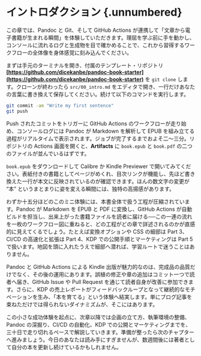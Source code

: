 
# イントロダクション {.unnumbered}

この章では、Pandoc と Git、そして GitHub Actions が連携して「文章から電子書籍が生まれる瞬間」を体験していただきます。理屈を学ぶ前に手を動かし、コンソールに流れるログと生成物を目で確かめることで、これから習得するワークフローの全体像を身体感覚に刻み込んでください。

まずは手元のターミナルを開き、付属のテンプレート・リポジトリ **[https://github.com/dicekanbe/pandoc-book-starter](https://github.com/dicekanbe/pandoc-book-starter)** を `git clone` します。クローンが終わったら `src/00_intro.md` をエディタで開き、一行だけあなたの言葉に書き換えて保存してください。続けて以下のコマンドを実行します。  

```bash
git commit -am "Write my first sentence"
git push
```



Push されたコミットをトリガーに GitHub Actions のワークフローが走り始め、コンソールログには Pandoc が Markdown を解析して EPUB を組み立てる過程がリアルタイムで表示されます。ジョブが完了するまでおよそ二〜三分。リポジトリの Actions 画面を開くと、**Artifacts** に `book.epub` と `book.pdf` の二つのファイルが並んでいるはずです。

`book.epub` をダウンロードして Calibre か Kindle Previewer で開いてみてください。表紙付きの書籍としてページがめくれ、目次リンクが機能し、先ほど書き換えた一行が本文に反映されているのが確認できます。ほんの数文字の変更が “本” というまとまりに姿を変える瞬間には、独特の高揚感があります。

わずか十五分ほどのこのミニ体験には、本書全体で扱う工程が圧縮されています。Pandoc が Markdown を EPUB と PDF に変換し、GitHub Actions が自動ビルドを担当し、出来上がった書籍ファイルを読者に届ける──この一連の流れを一枚のワークフロー図に重ねると、どの工程がどの章で詳述されるのかが直感的に見えてくるでしょう。たとえば変換オプションや CSS の細部は Part 3、CI/CD の高速化と拡張は Part 4、KDP での公開手順とマーケティングは Part 5 で扱います。地図を頭に入れたうえで細部へ潜れば、学習ルートで迷うことはありません。

Pandoc と GitHub Actions による Kindle 出版が魅力的なのは、完成品の品質だけでなく、その後の運用にあります。誤植の修正や章の追加はコミット一つで読者へ届き、GitHub Issue や Pull Request を通じて読者自身が改善に参加できます。さらに、KDP の売上レポートがフィードバックループとなって継続的なモチベーションを生み、「本を育てる」という体験へ結実します。単にブログ記事を束ねただけでは得られないダイナミズムが、そこにはあります。

この小さな成功体験を起点に、次章以降では企画の立て方、執筆環境の整備、Pandoc の深掘り、CI/CD の自動化、KDP での公開とマーケティングまでを、三十日で走り切れるペースで解説していきます。準備が整ったら次のチャプターへ進みましょう。今日のあなたは読み手にすぎませんが、数週間後には著者として自分の本を更新し続けているかもしれません。
